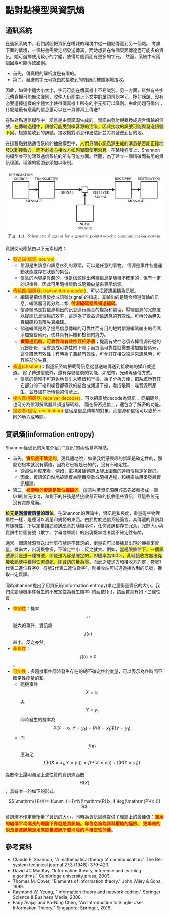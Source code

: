 # 點對點模型與資訊熵

## 通訊系統

在通訊系統中，我們試圖把資訊在嘈雜的環境中從一個點傳遞到另一個點。 考慮下面的情境，一個秘書需要定期發送傳真，而她想要在每個頁面傳達盡可能多的資訊。她可選擇使用較小的字體，使得每個頁面有更多的字元。
然而，系統中有兩個因素可能導致錯誤。

* 首先，傳真機的解析度是有限的。
* 第二，發送的字元可能由於接收到的雜訊而被錯誤地接收。

因此，如果字體大小太小，字元可能在傳真機上不易識別。另一方面，雖然有些字元傳真機可能無法識別，收件人仍能由上下文中的單詞辨認字元。換句話說，沒有必要選擇這樣的字體大小使得傳真機上所有的字元都可以識別。由此問題可得出：什麼是最有意義的信息量可以在一頁傳真上傳送?


在點對點通信模型中，訊息是由資訊源生成的。資訊由發射機轉換成適合傳輸的信號。<mark style="color:blue;">在傳輸過程中，訊號可能受到噪音源的污染，因此接收的訊號可能與發送訊號不同</mark>。根據接收到的訊號，接收機對消息作出估計並將其發送到目的地。

在這種點對點通信系統的抽象模型中，<mark style="color:blue;">人們只關心訊息源生成的消息是否能正確地發送到接收方，而不必擔心接收方如何實際使用消息</mark>。在某種程度上，Shannon的模型並不能涵蓋通信系統的所有可能方面。然而，為了建立一個精確而有用的資訊理論，理論的範圍必須加以限制。

![點對點通訊模型](../.gitbook/assets/point-to-point-model-min.png)

資訊交流應該由以下元素組成：

* <mark style="color:red;">發送端(信源, source)</mark>
  * 信源是生訊息和訊息序列的源頭，可以是任意的事物。
    &#x20;信源是事件各揰運動狀態或存在狀態的集合。
  * 信息的內容是具體的，但是信源輸出何種信息是隨機不確定的，但有一定的規律性，因此可用隨機變數或隨機向量來表示信源。
* <mark style="color:red;">傳輸器(編碼器, transmitter  encoder)</mark>，可以把資訊編碼為訊號。
  * 編碼是把信息變換成訊號(signal)的措施，其輸出的是隨合頻道傳輸的訊息。編碼器可再分為二類: <mark style="color:red;">**信源編碼器與頻道編碼**</mark>。
  * 信源編碼是對信源輸出的訊息進行適合的變換和處理，壓縮信源的冗餘度以提高訊息傳輸的效率，這是為了提高通信訊息的有效性。可再分為無失真編碼和有限失真編碼。
  * 頻道編碼是為了提高信息傳輸的可靠性而有目的地對信源編碼輸出的代碼添加監督碼元，使其具有糾錯和檢錯的能力。
  * <mark style="color:red;">**實際通訊時，可靠性和有效性互相矛盾**</mark>；提高有效性必須去掉信源符號的冗餘部份，但會造成可靠性的下降；而提高可靠性就需要增加監督碼元，這會降低有效性；有時為了兼顧有效性，可允許在接受端還原訊息時，可容許部分失真。
* <mark style="color:red;">頻道(channel)</mark>：指通訊系統把載荷訊息從發送端傳送到接收端的媒介或通道。
  除了傳送信號外，還有存儲信號的功能，如磁帶，光碟等通信方式。
  * 信號的傳輸不可避免地會引入噪音和干擾，為了分析方便，把系統所有其它部分的干擾和噪音都等效的結合成頻道干擾，看成是同一噪音源所產生，並疊加在所傳輸的信號上。
* <mark style="color:red;">接收器(解碼器, receiver decoder)</mark>，可以把訊號decode為資訊
  。同編碼器，也可分為信源解碼器與頻道解碼器。
  而在保密通信上，還包含了解密的功能。
* <mark style="color:red;">接收者(信宿, destination)</mark>
  信宿是信息傳輸的對象，而信源和信宿可以處於不同的地方或時間。

## 資訊熵(information entropy)

Shannon從通訊的角度介紹了“資訊”的兩個基本概念。

* 首先，<mark style="color:red;">**資訊是不確定的**</mark>。更具體地說，如果我們感興趣的資訊是確定性的，那麼它根本就沒有價值，因為它已經是已知的，沒有不確定性。
  * 從這個角度來看，例如，電視廣播頻道上靜止圖像的連續傳輸是多餘的。
  * 因此，資訊源自然地被建模為隨機變數或隨機過程，和機率論用來發展資訊理論。
* 第二，<mark style="color:red;">**被傳輸的資訊是數位編碼的**</mark>。這意味著資訊源應該首先被轉換成一個0/1的位元(bit)，和剩下的任務是將接收器正確的接收這些資訊，且這些位元沒有實際意義。

<mark style="color:blue;">**位元是測量資訊量的單位**</mark>。在Shannon的理論中，資訊是和長度，重量這些物理屬性一樣，是種可以測量和規範的東西。由於對於通信系統而言，其傳遞的資訊具有隨機性，所以定量描述資訊應基於隨機事件。任何資訊都存在冗余，冗餘大小與資訊中每個符號（數字、字母或單詞）的出現機率或者說不確定性有關。

通常一個訊號源發送出什麼符號是不確定的，衡量它可以根據其出現的機率來度量。機率大，出現機會多，不確定性小；反之就大。例如，<mark style="color:blue;">當極限條件下，一個訊號源只發送一種符號，即發送內容是確定的，即機率為100%，此時接收方無法從接收訊號中獲得任何資訊，即資訊的量為零</mark>。而反之發送方和接收方約定，符號1代表二進位數字0，符號2代表二進位數字1，則接收端可以通過接收到的訊號，獲取一定資訊。

同時Shannon提出了用資訊熵(information entropy)來定量衡量資訊的大小。我們先設隨機事件發生的不確定性為發生機率π的函數f(π)，該函數具有如下三條性質：

* <mark style="color:red;">單調性</mark>：機率 $$\pi$$ 越大的事件，資訊熵 $$f(\pi)$$ 越小，反之亦然。
* <mark style="color:red;">非負性</mark>： $$f(\pi ) \geq 0$$ 。
* <mark style="color:red;">可加性</mark>：多隨機事件同時發生存在的總不確定性的度量，可以表示為各時間不確定性度量的和。
  * 隨機事件 $$X = x_1$$ 與 $$Y = y_1$$同時發生的機率為 $$\mathrm{P}(X=x_1, Y=y_1)=\mathrm{P}(X=x_1)\mathrm{P}(Y=y_1)$$&#x20;
  *   而 $$f(\pi)$$ 應滿足 $$f(\mathrm{P}(X=x_1, Y=y_1))=f(\mathrm{P}(X=x_1))+f(\mathrm{P}(Y=y_1))$$&#x20;



從數學上證明滿足上述性質的資訊熵函數 $$\mathrm{H}(X)$$ ，具有唯一的如下的形式。

$$
\mathrm{H}(X)=-k\sum_{i=1}^N(\mathrm{P}(x_i) \log(\mathrm{P}(x_i))
$$

資訊熵不僅定量衡量了資訊的大小，同時為資訊編碼提供了理論上的最佳值：<mark style="color:red;">**實用的編碼平均碼長的理論下界就是資訊熵。即信息熵為資料壓縮的極限**</mark><mark style="color:red;">。</mark> <mark style="color:red;"></mark><mark style="color:red;">**更準確的說法是資訊熵是用來度量資訊所要消除的不確定性的量**</mark>。

## 參考資料

* Claude E. Shannon,  "A mathematical theory of communication." The Bell system technical journal 27.3 (1948): 379-423.
* David JC MacKay, "Information theory, inference and learning algorithms." Cambridge university press, 2003.
* Thomas M. Cover,  "Elements of information theory." John Wiley & Sons, 1999.
* Raymond W. Yeung,  "Information theory and network coding." Springer Science & Business Media, 2008.
* Fady Alajaji and Po-Ning Chen, "An Introduction to Single-User Information Theory." Singapore: Springer, 2018.
